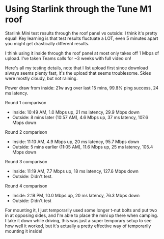 # Using Starlink through the Tune M1 roof

Starlink Mini test results through the roof panel vs outside: I think it's pretty equal! Key learning is that test results fluctuate a LOT, even 5 minutes apart you might get drastically different results.

I think using it inside through the roof panel at most only takes off 1 Mbps of upload. I've taken Teams calls for ~3 weeks with full video on!

Here's all my testing details, note that I list upload first since download always seems plenty fast, it's the upload that seems troublesome. Skies were mostly cloudy, but not raining.

Power draw from inside: 21w avg over last 15 mins, 99.8% ping success, 24 ms latency.

Round 1 comparison

- Inside: 10:49 AM, 1.0 Mbps up, 21 ms latency, 29.9 Mbps down
- Outside: 8 mins later (10:57 AM), 4.6 Mbps up, 37 ms latency, 107.6 Mbps down

Round 2 comparison

- Inside: 11:10 AM, 4.9 Mbps up, 20 ms latency, 95.7 Mbps down
- Outside: 5 mins earlier (11:05 AM), 11.6 Mbps up, 25 ms latency, 105.4 Mbps down

Round 3 comparison

- Inside: 11:19 AM, 7.7 Mbps up, 18 ms latency, 127.6 Mbps down
- Outside: Didn't test.

Round 4 comparison

- Inside: 2:18 PM, 10.0 Mbps up, 20 ms latency, 76.3 Mbps down
- Outside: Didn't test

For mounting it, I just temporarily used some longer t-nut bolts and put two in at opposing sides, and I'm able to place the mini up there when camping. I take it down while driving, this was just a super temporary setup to see how well it worked, but it's actually a pretty effective way of temporarily mounting it inside!